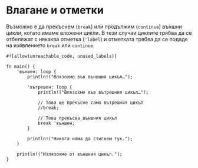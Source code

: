 # Влагане и отметки 

Възможно е да прекъснем (`break`) или продължим (`continue`) външни цикли, когато
имаме вложени цикли. В тези случаи циклите трябва да се отбележат с някаква
отметка (`'label`) и отметката трябва да се подаде на изявлението
`break` или `continue`. 

```rust,editable
#![allow(unreachable_code, unused_labels)]

fn main() {
    'външен: loop {
        println!("Влязохме във външния цикъл…");

        'вътрешен: loop {
            println!("Влязохме във вътрешния цикъл…");

            // Това ще прекъсне само вътрешния цикъл
            //break;

            // Това прекъсва външния цикъл
            break 'външен;
        }

        println!("Никога няма да стигнем тук.");
    }

    println!("Излязохме от външния цикъл.");
}
```
